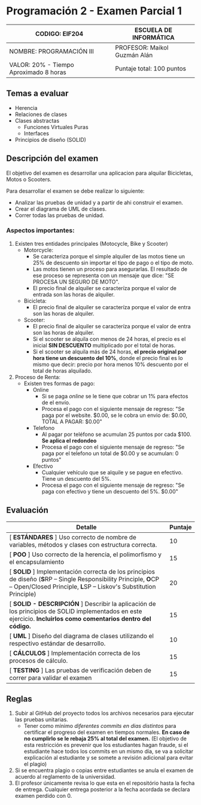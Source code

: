 # Programación 2 - Examen Parcial 1

| CODIGO: EIF204           | ESCUELA DE INFORMÁTICA       |
| ------------------------ | ---------------------------- |
| NOMBRE: PROGRAMACIÓN III | PROFESOR: Maikol Guzmán Alán |
| VALOR: 20% - Tiempo Aproximado 8 horas               | Puntaje total:  100 puntos   |

## Temas a evaluar

- Herencia
- Relaciones de clases
- Clases abstractas
  - Funciones Virtuales Puras
  - Interfaces
- Principios de diseño (SOLID)

## Descripción del examen

El objetivo del examen es desarrollar una aplicacion para  alquilar Bicicletas, Motos o Scooters. 

Para desarrollar el examen se debe realizar lo siguiente:

- Analizar las pruebas de unidad y a partir de ahi construir el examen.
- Crear el diagrama de UML de clases.
- Correr todas las pruebas de unidad.

### Aspectos importantes:

1. Existen tres entidades principales (Motocycle, Bike y Scooter)
   - Motorcycle: 
     - Se caracteriza porque el simple alquiler de las motos tiene un 25% de descuento sin importar el tipo de pago o el tipo de moto.
     - Las motos tienen un proceso para asegurarlas. El resultado de ese proceso se representa con un mensaje que dice: "SE PROCESA UN SEGURO DE MOTO".
     - El precio final de alquiler se caracteríza porque el valor de entrada son las horas de alquiler.
   - Bicicleta:
     - El precio final de alquiler se caracteríza porque el valor de entra son las horas de alquiler.
   - Scooter:
     - El precio final de alquiler se caracteríza porque el valor de entra son las horas de alquiler.
     - Si el scooter se alquila con menos de 24 horas, el precio es el inicial **SIN DESCUENTO** multiplicado por el total de horas.
     - Si el scooter se alquila más de 24 horas, **el precio original por hora tiene un descuento del 10%**, donde el precio final es lo mismo que decir: precio por hora menos 10% descuento por el total de horas alquilado.
2. Proceso de Renta:
   - Existen tres formas de pago:
     - Online
       - Si se paga *online* se le tiene que cobrar un 1% para efectos de el envío.
       - Procesa el pago con el siguiente mensaje de regreso: "Se paga por el website. $0.00, se le cobra un envio de: $0.00, TOTAL A PAGAR: $0.00"
     - Telefono
       - Al pagar por teléfono se acumulan 25 puntos por cada $100. **Se aplica el redondeo** 
       - Procesa el pago con el siguiente mensaje de regreso: "Se paga por el telefono un total de $0.00 y se acumulan: 0 puntos"
     - Efectivo
       - Cualquier vehículo que se alquile y se pague en efectivo. Tiene un descuento del 5%.
       - Procesa el pago con el siguiente mensaje de regreso: "Se paga con efectivo y tiene un descuento del 5%. $0.00"



## Evaluación

| Detalle                                                      | Puntaje |
| ------------------------------------------------------------ | ------- |
| [ **ESTÁNDARES** ] Uso correcto de nombre de variables, métodos y clases con estructura correcta. | 10      |
| [ **POO** ] Uso correcto de la herencia, el polimorfismo y el encapsulamiento | 15      |
| [ **SOLID** ] Implementación correcta de los principios de diseño (**S**RP – Single Responsibility Principle, **O**CP – Open/Closed Principle, **L**SP – Liskov's Substitution Principle) | 20      |
| [ **SOLID - DESCRIPCIÓN** ] Describir la aplicación de los principios de SOLID implementados en este ejercicio. **Incluirlos como comentarios dentro del código.** | 15      |
| [ **UML** ] Diseño del diagrama de clases utilizando el respectivo estándar de desarrollo. | 10      |
| [ **CÁLCULOS** ] Implementación correcta de los procesos de cálculo. | 15      |
| [ **TESTING** ] Las pruebas de verificación deben de correr para validar el examen | 15      |

## Reglas

1. Subir al GitHub del proyecto todos los archivos necesarios para ejecutar las pruebas unitarias.
   - Tener como mínimo *diferentes commits en dias distintos* para certificar el progreso del examen en tiempos normales. **En caso de no cumplirlo se le rebaja 25% al total del examen.** (El objetivo de esta restricción es prevenir que los estudiantes hagan fraude, si el estudiante hace todos los commits en un mismo día, se va a solicitar explicación al estudiante y se somete a revisión adicional para evitar el plagio)
2. Si se encuentra plagio o copias entre estudiantes se anula el examen de acuerdo al reglamento de la universidad.
3. El profesor únicamente revisa lo que esta en el repositório hasta la fecha de entrega. Cualquier entrega posterior a la fecha acordada se declara examen perdido con 0.